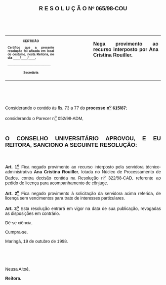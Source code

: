 <BODY>

<B><FONT FACE="Arial" SIZE=4><P ALIGN="CENTER">R E S O L U &Ccedil; &Atilde; O   Nº   065/98-COU</P>
</B></FONT><FONT FACE="Arial">
<P>&nbsp;</P>
<P>&nbsp;</P></FONT>
<TABLE CELLSPACING=0 BORDER=0 CELLPADDING=7 WIDTH=596>
<TR><TD WIDTH="33%" VALIGN="TOP">
<B><FONT FACE="Arial" SIZE=1><P ALIGN="CENTER">CERTID&Atilde;O</P>
<P ALIGN="JUSTIFY">   Certifico que a presente resolu&ccedil;&atilde;o foi afixada em local de costume, nesta Reitoria, no dia ____/____/____.</P>
<P ALIGN="JUSTIFY"></P>
<P ALIGN="JUSTIFY">_________________________</P>
<P ALIGN="CENTER">Secret&aacute;ria</B></FONT></TD>
<TD WIDTH="22%" VALIGN="TOP">&nbsp;</TD>
<TD WIDTH="45%" VALIGN="TOP">
<B><FONT FACE="Arial"><P ALIGN="JUSTIFY">Nega provimento ao recurso interposto por Ana Cristina Rouiller.</B></FONT></TD>
</TR>
</TABLE>

<FONT FACE="Arial">
<P>&nbsp;</P>
<P>&nbsp;</P>
<P ALIGN="JUSTIFY">&#9;Considerando o contido &agrave;s fls. 73 a 77 do <B>processo n<U><SUP>o</U></SUP> 615/87</B>;</P>
<P ALIGN="JUSTIFY">&#9;considerando o Parecer n<U><SUP>o</U></SUP> 052/98-ADM,</P>
<P ALIGN="JUSTIFY"></P>
<P ALIGN="JUSTIFY">&nbsp;</P>
</FONT><B><FONT FACE="Arial" SIZE=4><P ALIGN="JUSTIFY">O CONSELHO UNIVERSIT&Aacute;RIO APROVOU, E EU REITORA, SANCIONO A SEGUINTE RESOLU&Ccedil;&Atilde;O:</P>
</B></FONT><FONT FACE="Arial"><P ALIGN="JUSTIFY"></P>
<P ALIGN="JUSTIFY">&nbsp;</P>
<P ALIGN="JUSTIFY">&#9;<B>Art. 1<U><SUP>o</B></U></SUP> Fica negado provimento ao recurso interposto pela servidora t&eacute;cnico-administrativa <B>Ana Cristina Rouiller</B>, lotada no N&uacute;cleo de Processamento de Dados, contra decis&atilde;o contida na Resolu&ccedil;&atilde;o n<U><SUP>o</U></SUP> 322/98-CAD, referente ao pedido de licen&ccedil;a para acompanhamento de c&ocirc;njuge.</P>
<P ALIGN="JUSTIFY">&#9;<B>Art. 2<U><SUP>o</B></U></SUP> Fica negado provimento &agrave; solicita&ccedil;&atilde;o da servidora acima referida, de licen&ccedil;a sem vencimentos para trato de interesses particulares.</P>
<P ALIGN="JUSTIFY">&#9;<B>Art. 3<U><SUP>o</B></U></SUP> Esta resolu&ccedil;&atilde;o entrar&aacute; em vigor na data de sua publica&ccedil;&atilde;o, revogadas as disposi&ccedil;&otilde;es em contr&aacute;rio.</P>
<P>&#9;D&ecirc;-se ci&ecirc;ncia.</P>
<P>&#9;Cumpra-se.</P>

<P ALIGN="JUSTIFY">Maring&aacute;, 19 de outubro de 1998.</P>
<P ALIGN="JUSTIFY"></P>
<P ALIGN="JUSTIFY">&nbsp;</P>
<P ALIGN="JUSTIFY">&nbsp;</P>
<P ALIGN="JUSTIFY">Neusa Alto&eacute;,</P>
<B><P ALIGN="JUSTIFY">Reitora.</P>
</B><P ALIGN="JUSTIFY"></P></FONT></BODY>
